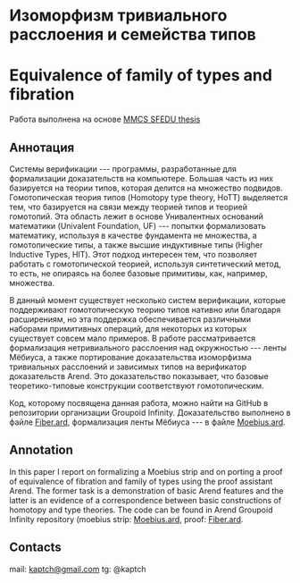 # Изоморфизм тривиального расслоения и семейства типов
# Equivalence of family of types and fibration

Работа выполнена на основе [MMCS SFEDU thesis](https://github.com/mmcs-sfedu/mmcs_sfedu_thesis)

## Аннотация

Системы верификации --- программы, разработанные для формализации доказательств на компьютере. Большая часть из них базируется на теории типов, которая делится на множество подвидов.
Гомотопическая теория типов (Homotopy type theory, HoTT) выделяется тем, что базируется на связи между теорией типов и теорией гомотопий. Эта область лежит в основе Унивалентных оснований математики (Univalent Foundation, UF) --- попытки формализовать математику, используя в качестве фундамента не множества, а гомотопические типы, а также высшие индуктивные типы (Higher Inductive Types, HIT). Этот подход интересен тем, что позволяет работать с гомотопической теорией, используя синтетический метод, то есть, не опираясь на более базовые примитивы, как, например, множества.

В данный момент существует несколько систем верификации, которые поддерживают гомотопическую теорию типов нативно или благодаря расширениям, но эта поддержка обеспечивается различными наборами примитивных операций, для некоторых из которых существует совсем мало примеров.
В работе рассматривается формализация нетривиального расслоения над окружностью --- ленты Мёбиуса, а также портирование доказательства изоморфизма тривиальных расслоений и зависимых типов на верификатор доказательств Arend. Это доказательство показывает, что базовые теоретико-типовые конструкции соответствуют гомотопическим.

Код, которому посвящена данная работа, можно найти на GitHub в репозитории организации Groupoid Infinity. Доказательство выполнено в файле [Fiber.ard](https://github.com/groupoid/arend/blob/master/src/Fiber.ard), формализация ленты Мёбиуса --- в файле [Moebius.ard](https://github.com/groupoid/arend/blob/master/src/Moebius.ard).

## Annotation

In this paper I report on formalizing a Moebius strip and on porting a proof of equivalence of fibration and family of types using the proof assistant Arend. The former task is a demonstration of basic Arend features and the latter is an evidence of a correspondence between basic constructions of homotopy and type theories. The code can be found in Arend Groupoid Infinity repository (moebius strip: [Moebius.ard](https://github.com/groupoid/arend/blob/master/src/Moebius.ard), proof: [Fiber.ard](https://github.com/groupoid/arend/blob/master/src/Fiber.ard).

## Contacts

mail: kaptch@gmail.com
tg: @kaptch
